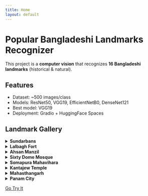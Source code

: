 ```yaml
---
title: Home
layout: default
---
```


# Popular Bangladeshi Landmarks Recognizer

This project is a **computer vision** that recognizes **16 Bangladeshi landmarks** (historical & natural).

## Features

- Dataset: ~500 images/class
- Models: ResNet50, VGG19, EfficientNetB0, DenseNet121
- Best model: VGG19
- Deployment: Gradio + HuggingFace Spaces

## Landmark Gallery

<div class="gallery-container">

<details>
  <summary><strong>Sundarbans</strong></summary>
  <div class="landmark-group">
    <img src="/images/sundarbans1.jpg" alt="Sundarbans">
    <img src="/images/sundarbans2.jpg" alt="Sundarbans">
  </div>
</details>

<details>
  <summary><strong>Lalbagh Fort</strong></summary>
  <div class="landmark-group">
    <img src="/images/lalbagh1.jpg" alt="Lalbagh Fort">
    <img src="/images/lalbagh2.jpg" alt="Lalbagh Fort">
  </div>
</details>

<details>
  <summary><strong>Ahsan Manzil</strong></summary>
  <div class="landmark-group">
    <img src="/images/ahsan1.jpg" alt="Ahsan Manzil">
    <img src="/images/ahsan2.jpg" alt="Ahsan Manzil">
  </div>
</details>

<details>
  <summary><strong>Sixty Dome Mosque</strong></summary>
  <div class="landmark-group">
    <img src="/images/sixty_dome1.jpg" alt="Sixty Dome Mosque">
    <img src="/images/sixty_dome2.jpg" alt="Sixty Dome Mosque">
  </div>
</details>

<details>
  <summary><strong>Somapura Mahavihara</strong></summary>
  <div class="landmark-group">
    <img src="/images/somapura1.jpg" alt="Somapura Mahavihara">
    <img src="/images/somapura2.jpg" alt="Somapura Mahavihara">
  </div>
</details>

<details>
  <summary><strong>Kantajew Temple</strong></summary>
  <div class="landmark-group">
    <img src="/images/kantajew1.jpg" alt="Kantajew Temple">
    <img src="/images/kantajew2.jpg" alt="Kantajew Temple">
  </div>
</details>

<details>
  <summary><strong>Mahasthangarh</strong></summary>
  <div class="landmark-group">
    <img src="/images/mahasthangarh1.jpg" alt="Mahasthangarh">
    <img src="/images/mahasthangarh2.jpg" alt="Mahasthangarh">
  </div>
</details>

<details>
  <summary><strong>Panam City</strong></summary>
  <div class="landmark-group">
    <img src="/images/panam1.jpg" alt="Panam City">
    <img src="/images/panam2.jpg" alt="Panam City">
  </div>
</details>

<!-- Repeat the same <details> block for the remaining landmarks -->
<!-- Just replace the title and image filenames -->

</div>

[Go Try It](landmarks_recognizer.html)
